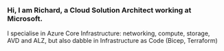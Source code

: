 ### Hi, I am Richard, a Cloud Solution Architect working at Microsoft. 
I specialise in Azure Core Infrastructure: networking, compute, storage, AVD and ALZ, but also dabble in Infrastructure as Code (Bicep, Terraform)

<!--
**richredgrave/richredgrave** is a ✨ _special_ ✨ repository because its `README.md` (this file) appears on your GitHub profile.

Here are some ideas to get you started:

- 🔭 I’m currently working on ...
- 🌱 I’m currently learning ...
- 👯 I’m looking to collaborate on ...
- 🤔 I’m looking for help with ...
- 💬 Ask me about ...
- 📫 How to reach me: ...
- 😄 Pronouns: ...
- ⚡ Fun fact: ...
-->
